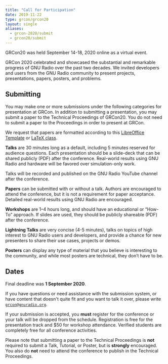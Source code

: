 ```yaml
---
title: "Call for Participation"
date: 2019-11-22
type: grcon/grcon20
layout: single
aliases:
  - grcon-2020/submit
  - grcon20/submit
---
```

GRCon20 was held September 14-18, 2020 online as a virtual event.

GRCon 2020 celebrated and showcased the substantial and remarkable progress of
GNU Radio over the past two decades. We invited developers and users from the GNU
Radio community to present projects, presentations, papers, posters, and
problems. 

## Submitting

You may make one or more submissions under the following categories for
presentation at GRCon. In addition to submitting a presentation, you may submit
a paper to the Technical Proceedings of GRCon20. You do not need to submit a
paper to the Proceedings in order to present at GRCon.

We request that papers are formatted according to this [LibreOffice
Template](/grcon_format_libreoffice.odt) or [LaTeX class](/grcon.tar.gz).

**Talks** are 30 minutes long as a default, including 5 minutes reserved for audience
questions. Each presentation should be a slide-deck that can be shared publicly
(PDF) after the conference. Real-world results using GNU Radio and hardware
will be favored over simulation-only work.

Talks will be recorded and published on the GNU Radio YouTube channel after the
conference.

**Papers** can be submitted with or without a talk.  Authors are encouraged to
attend the conference, but it is not a requirement for paper acceptance.
Detailed real-world results using GNU Radio are encouraged.

**Workshops** are 1–4 hours long, and should have an educational or “How-To”
approach. If slides are used, they should be
publicly shareable (PDF) after the conference.

**Lightning Talks** are very concise (4-5 minutes), talks on topics of high
interest to GNU Radio users and developers, and provide a chance for new
presenters to share their use cases, projects or demos.

**Posters** can display any type of material that you believe is interesting to
the community, and while most posters are technical, they don’t have to be. 

## Dates

Final deadline was **1 September 2020**.

If you have questions or need assistance with the submission system, or have
content that doesn't quite fit and you want to talk it over, please write
[`grcon@gnuradio.org`](mailto:grcon@gnuradio.org). 

If your submission is accepted, you **must** register for the conference or
your talk will be dropped from the schedule. Registration is free for the 
presentation track and $50 for workshop attendance. Verified students are 
completely free for all conference activities. 

Please note that submitting a paper to the Technical Proceedings is **not**
required to submit a Talk, Tutorial, or Poster, but is **strongly** encouraged.
You also do **not** need to attend the conference to publish in the Technical
Proceedings.

